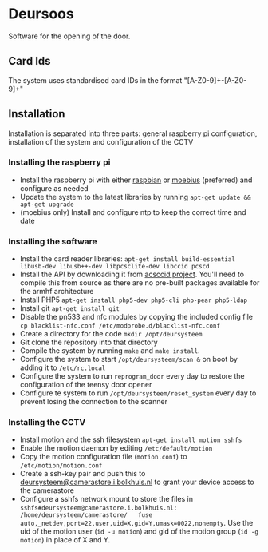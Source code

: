 # Deursoos

Software for the opening of the door.

## Card Ids
The system uses standardised card IDs in the format "[A-Z0-9]+\-[A-Z0-9]+"

## Installation
Installation is separated into three parts: general raspberry pi configuration, installation of the system and configuration of the CCTV

### Installing the raspberry pi
* Install the raspberry pi with either [raspbian](http://www.raspbian.org/) or [moebius](http://moebiuslinux.sourceforge.net/) (preferred) and configure as needed
* Update the system to the latest libraries by running `apt-get update && apt-get upgrade`
* (moebius only) Install and configure ntp to keep the correct time and date

### Installing the software
* Install the card reader libraries: `apt-get install build-essential libusb-dev libusb++-dev libpcsclite-dev libccid pcscd`
* Install the API by downloading it from [acsccid project](http://acsccid.sourceforge.net/). You'll need to compile this from source as there are no pre-built packages available for the armhf architecture
* Install PHP5 `apt-get install php5-dev php5-cli php-pear php5-ldap`
* Install git `apt-get install git`
* Disable the pn533 and nfc modules by copying the included config file `cp blacklist-nfc.conf /etc/modprobe.d/blacklist-nfc.conf`
* Create a directory for the code `mkdir /opt/deursysteem`
* Git clone the repository into that directory
* Compile the system by running `make` and `make install`.
* Configure the system to start `/opt/deursysteem/scan &` on boot by adding it to `/etc/rc.local`
* Configure the system to run `reprogram_door` every day to restore the configuration of the teensy door opener
* Configure te system to run `/opt/deursysteem/reset_system` every day to prevent losing the connection to the scanner

### Installing the CCTV
* Install motion and the ssh filesystem `apt-get install motion sshfs`
* Enable the motion daemon by editing `/etc/default/motion`
* Copy the motion configuration file (`motion.conf`) to `/etc/motion/motion.conf`
* Create a ssh-key pair and push this to deursysteem@camerastore.i.bolkhuis.nl to grant your device access to the camerastore
* Configure a sshfs network mount to store the files in  `sshfs#deursysteem@camerastore.i.bolkhuis.nl:  /home/deursysteem/camerastore/   fuse    auto,_netdev,port=22,user,uid=X,gid=Y,umask=0022,nonempty`. Use the uid of the motion user (`id -u motion`) and gid of the motion group (`id -g motion`) in place of X and Y.
